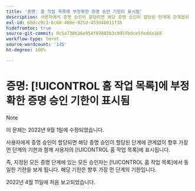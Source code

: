 ```yaml
---
title: '증명: 홈 작업 목록에 부정확한 증명 승인 기한이 표시됨'
description: 사용자에게 증명 승인이 할당되면 해당 증명 승인이 할당된 단계에 관계없이 향후 가장 먼 단계의 기한과 함께 사용자의 홈 작업 목록에 표시됩니다.
exl-id: 60dcc9c3-6c60-488e-921d-453d4b011f1b
hidefromtoc: true
source-git-commit: 0c5a738b36e954f07802b3c095fbdce5fedda168
workflow-type: tm+mt
source-wordcount: '145'
ht-degree: 100%

---
```


# 증명: [!UICONTROL 홈 작업 목록]에 부정확한 증명 승인 기한이 표시됨

>[!NOTE]
>
>이 문제는 2022년 9월 1일에 수정되었습니다.

사용자에게 증명 승인이 할당되면 해당 증명 승인이 할당된 단계에 관계없이 향후 가장 먼 단계의 기한과 함께 사용자의 [!UICONTROL 홈 작업 목록]에 표시됩니다.

즉, 지정된 모든 증명 단계에 있는 모든 승인자는 [!UICONTROL 홈 작업 목록]에서 동일한 기한을 보게 됩니다. 해당 기한은 향후 가장 먼 단계의 기한입니다.

2022년 4월 11일에 처음 보고되었습니다.
